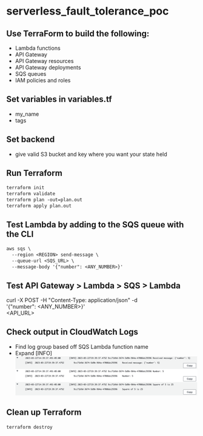 # serverless_fault_tolerance_poc

## Use TerraForm to build the following:
* Lambda functions
* API Gateway
* API Gateway resources
* API Gateway deployments
* SQS queues
* IAM policies and roles
## Set variables in variables.tf
* my_name
* tags
## Set backend
* give valid S3 bucket and key where you want your state held
## Run Terraform
```
terraform init
terraform validate
terraform plan -out=plan.out
terraform apply plan.out
```
## Test Lambda by adding to the SQS queue with the CLI
```
aws sqs \
  --region <REGION> send-message \
  --queue-url <SQS_URL> \
  --message-body '{"number": <ANY_NUMBER>}'
```
## Test API Gateway > Lambda > SQS > Lambda

curl -X POST -H "Content-Type: application/json" -d \
  '{"number": <ANY_NUMBER>}' \
  <API_URL>
## Check output in CloudWatch Logs
* Find log group based off SQS Lambda function name
* Expand [INFO]
![cloudwatch.png](files%2Fcloudwatch.png)
## Clean up Terraform
```
terraform destroy
```
